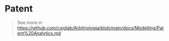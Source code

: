 # Patent

> See more in https://github.com/csiglab/Arbitriologia/blob/main/docs/Modelling/Patent%20Analytics.md
